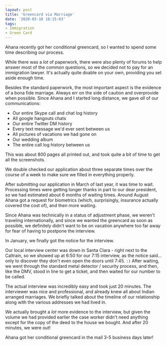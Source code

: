 ```yaml
---
layout: post
title: 'Greencard via Marriage'
date: '2020-03-10 18:15:03'
tags:
- Immigration
- Green Card
---
```


Ahana recently got her conditional greencard, so I wanted to spend some time describing our process.

While there was a *lot* of paperwork, there were also plenty of forums to help answer most of the common questions, so we decided not to pay for an immigration lawyer. It's actually quite doable on your own, providing you set aside enough time.

Besides the standard paperwork, the most important aspect is the evidence of a bona fide marriage. Always err on the side of caution and overprovide when possible. Since Ahana and I started long distance, we gave *all* of our communications:

* Our entire Skype call and chat log history
* All google hangouts chats
* Our entire Twitter DM history
* Every text message we'd ever sent between us
* All pictures of vacations we had gone on
* Our wedding album
* The entire call log history between us

This was about 800 pages all printed out, and took quite a bit of time to get all the screenshots.

We double checked our application about three separate times over the course of a week to make sure we filled in everything properly.

After submitting our application in March of last year, it was time to wait. Processing times were getting longer thanks in part to our dear president, so we had estimated about 6 months of waiting times. Around August Ahana got a request for biometrics (which, surprisingly, insurance actually covered the cost of), and then more waiting.

Since Ahana was technically in a status of adjustment phase, we weren't traveling internationally, and since we wanted the greencard as soon as possible, we definitely didn't want to be on vacation anywhere too far away for fear of having to postpone the interview.

In January, we finally got the notice for the interview.

Our local interview center was down in Santa Clara - right next to the Caltrain, so we showed up at 6:50 for our 7:15 interview, as the notice said... only to discover they don't even open the doors until 7:45. `:)` After waiting, we went through the standard metal detector / security process, and then, like the DMV, stood in line to get a ticket, and then waited for our number to be called.

The actual interview was incredibly easy and took just 20 minutes. The interviewer was nice and professional, and already knew all about Indian arranged marriages. We briefly talked about the timeline of our relationship along with the various addresses we had lived in.

We actually brought a *lot* more evidence to the interview, but given the volume we had provided earlier the case worker didn't need anything except for the copy of the deed to the house we bought. And after 20 minutes, we were out!

Ahana got her conditional greencard in the mail 3-5 business days later!